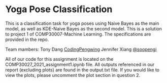 # Yoga Pose Classification #

This is a classification task for yoga poses using Naive Bayes as the main model, as well
as KDE-Naive Bayes as the second model. This is a solution to project 1 of COMP30007-Machine 
Learning. The specifications are provided in the repo.

Team mambers:
Tony Dang [CodingPengwing](https://github.com/CodingPengwing)
Jennifer Xiang [@soopengi](https://github.com/soopengi)

All of our code for this assignment is located on the COMP30027_2021_assignment1.ipynb file.
All outputs referenced in our report (excluding plots) are found in the output.txt file. 
If you would like to view the plots, please uncomment the plot section in question 2.
